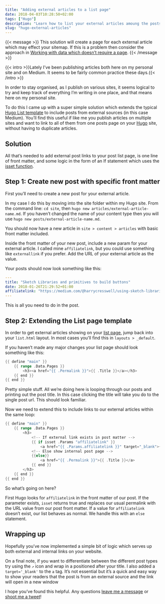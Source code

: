 ```yaml
---
title: "Adding external articles to a list page"
date: 2018-04-03T10:28:50+02:00
tags: ["Hugo"]
description: "Learn how to list your external articles amoung the posts on your Hugo blog"
slug: "hugo-external-articles"
---
```


{{< message >}}
This solution will create a page for each external article which may effect your sitemap. If this is a problem then consider the approach in <a href="/articles/data-no-page/">Working with data which doesn’t require a page</a>.
{{< /message >}}

{{< intro >}}Lately I’ve been publishing articles both here on my personal site and on Medium. It seems to be fairly common practice these days.{{< /intro >}}

In order to stay organised, as I publish on various sites, it seems logical to try and keep track of everything I’m writing in one place, and that means here on my personal site.

To do this I came up with a super simple solution which extends the typical [Hugo List template](https://gohugo.io/templates/lists/) to include posts from external sources (in this case Medium). You’ll find this useful if like me you publish articles on multiple sites and want to link to all of them from one posts page on your [Hugo](https://gohugo.io/) site, without having to duplicate articles.

## Solution

All that’s needed to add external post links to your post list page, is one line of front matter, and some logic in the form of an If statement which uses the [isset function](https://gohugo.io/functions/isset/).

## Step 1: Create new post with specific front matter

First you’ll need to create a new post for your external article.

In my case I do this by moving into the site folder within my Hugo site. From the command line: `cd site`, then `hugo new articles/external-article-name.md`. If you haven’t changed the name of your content type then you will use `hugo new posts/external-article-name.md`.

You should now have a new article in `site > content > articles` with basic front matter included.

Inside the front matter of your new post, include a new param for your external article. I called mine `affiliatelink`, but you could use something like `externallink` if you prefer. Add the URL of your external article as the value.

Your posts should now look something like this:

```yaml
---
title: "Sketch Libraries and primitives to build buttons"
date: 2018-01-26T21:29:52+01:00
affiliatelink: "https://medium.com/@harrycresswell/using-sketch-libraries-and-primitives-to-build-an-even-better-system-of-buttons-ecc8f25486ac"
---
```

This is all you need to do in the post.

## Step 2: Extending the List page template

In order to get external articles showing on your [list page](https://gohugo.io/templates/lists/), jump back into your `list.html` layout. In most cases you’ll find this in `layouts > _default`.

If you haven’t made any major changes your list page should look something like this:

```go
{{ define "main" }}
    {{ range .Data.Pages }}
        <h3><a href="{{ .Permalink }}">{{ .Title }}</a></h3>
    {{ end }}
{{ end }}
```

Pretty simple stuff. All we’re doing here is looping through our posts and printing out the post title. In this case clicking the title will take you do to the single post url. This should look familiar.

Now we need to extend this to include links to our external articles within the same loop:

```go
{{ define "main" }}
    {{ range .Data.Pages }}
        <h3>
            <!-- If external link exists in post matter -->
            {{ if isset .Params "affiliatelink" }}
                <a href="{{ .Params.affiliatelink }}" target="_blank">{{ .Title }}</a><span>&#8599;</span>
            <!-- Else show internal post page -->
            {{else}}
                <a href="{{ .Permalink }}">{{ .Title }}</a>
            {{ end }}
        </h3>
    {{ end }}
{{ end }}
```

So what’s going on here?

First Hugo looks for `affiliatelink` in the front matter of our post. If the parameter exists, `isset` returns true and replaces our usual permalink with the URL value from our post front matter. If a value for `affiliatelink` doesn’t exist, our list behaves as normal. We handle this with an `else` statement.

## Wrapping up

Hopefully you’ve now implemented a simple bit of logic which serves up both external and internal links on your website.

On a final note, if you want to differentiate between the different post types try using the `↗` icon and wrap in a <span> positioned after your title. I also added a `target='_blank'` to the `a` tag. It’s not essential but it’s a quick and easy way to show your readers that the post is from an external source and the link will open in a new window

I hope you’ve found this helpful. Any questions [leave me a message](/contact/) or [shoot me a tweet](https://twitter.com/harrycresswell/)!
